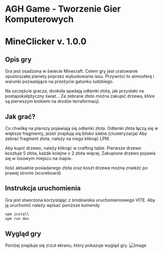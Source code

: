 # AGH Game - Tworzenie Gier Komputerowych
# MineClicker v. 1.0.0

## Opis gry 

Gra jest osadzona w świecie Minecraft.
Celem gry jest uratowanie opustoszałej planety poprzez wybudowanie lasu.
Przywróci to atmosferę i warunki pozwalające na przeżycie gatunku ludzkiego.

Na szczęście gracza, dookoła spadają odłamki złota, jak przystało na postapokaliptyczny świat...
Za zebrane złoto można zakupić drzewa, które są pierwszym krokiem na drodze terraformacji.

## Jak grać?

Co chwilkę na planszy pojawiają się odłamki złota.
Odłamki złota łączą się w większe fragmenty, jeżeli znajdują się blisko siebie (clusteryzacja)
Aby zebrać fragment złota, należy na niego kliknąć LPM.

Aby kupić drzewo, należy kliknąć w crafting table.
Pierwsze drzewo kosztuje 5 złota, każde kolejne o 2 złota więcej.
Zakupione drzewo pojawia się w losowym miejscu na mapie.

Ilość aktualnie posiadanego złota oraz koszt drzewa można znaleźć po prawej stronie (scoreboard)

## Instrukcja uruchomienia

Gra jest stworzona korzystając z środowiska uruchomieniowego VITE.
Aby ją uruchomić należy wpisać poniższe komendy

```js
npm install
npm run dev
```

## Wygląd gry

Poniżej znajduje się zrzut ekranu, który pokazuje wygląd gry.
![image](https://github.com/user-attachments/assets/6ffc3add-d789-442d-92e2-26d58ade1c49)
